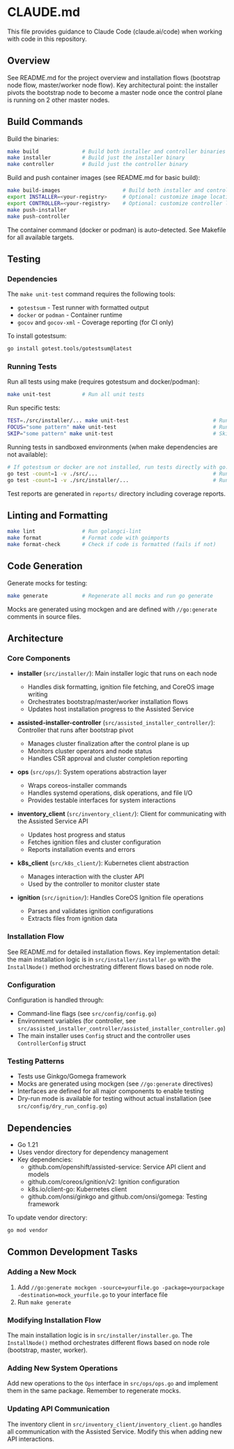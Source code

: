 # CLAUDE.md

This file provides guidance to Claude Code (claude.ai/code) when working with code in this repository.

## Overview

See README.md for the project overview and installation flows (bootstrap node flow, master/worker node flow). Key architectural point: the installer pivots the bootstrap node to become a master node once the control plane is running on 2 other master nodes.

## Build Commands

Build the binaries:
```bash
make build              # Build both installer and controller binaries
make installer          # Build just the installer binary
make controller         # Build just the controller binary
```

Build and push container images (see README.md for basic build):
```bash
make build-images                    # Build both installer and controller images
export INSTALLER=<your-registry>     # Optional: customize image location
export CONTROLLER=<your-registry>    # Optional: customize controller location
make push-installer
make push-controller
```

The container command (docker or podman) is auto-detected. See Makefile for all available targets.

## Testing

### Dependencies

The `make unit-test` command requires the following tools:
- `gotestsum` - Test runner with formatted output
- `docker` or `podman` - Container runtime
- `gocov` and `gocov-xml` - Coverage reporting (for CI only)

To install gotestsum:
```bash
go install gotest.tools/gotestsum@latest
```

### Running Tests

Run all tests using make (requires gotestsum and docker/podman):
```bash
make unit-test          # Run all unit tests
```

Run specific tests:
```bash
TEST=./src/installer/... make unit-test                           # Run tests in a specific package
FOCUS="some pattern" make unit-test                               # Run tests matching a pattern (Ginkgo)
SKIP="some pattern" make unit-test                                # Skip tests matching a pattern
```

Running tests in sandboxed environments (when make dependencies are not available):
```bash
# If gotestsum or docker are not installed, run tests directly with go:
go test -count=1 -v ./src/...                                     # Run all tests
go test -count=1 -v ./src/installer/...                           # Run specific package
```

Test reports are generated in `reports/` directory including coverage reports.

## Linting and Formatting

```bash
make lint               # Run golangci-lint
make format             # Format code with goimports
make format-check       # Check if code is formatted (fails if not)
```

## Code Generation

Generate mocks for testing:
```bash
make generate           # Regenerate all mocks and run go generate
```

Mocks are generated using mockgen and are defined with `//go:generate` comments in source files.

## Architecture

### Core Components

- **installer** (`src/installer/`): Main installer logic that runs on each node
  - Handles disk formatting, ignition file fetching, and CoreOS image writing
  - Orchestrates bootstrap/master/worker installation flows
  - Updates host installation progress to the Assisted Service

- **assisted-installer-controller** (`src/assisted_installer_controller/`): Controller that runs after bootstrap pivot
  - Manages cluster finalization after the control plane is up
  - Monitors cluster operators and node status
  - Handles CSR approval and cluster completion reporting

- **ops** (`src/ops/`): System operations abstraction layer
  - Wraps coreos-installer commands
  - Handles systemd operations, disk operations, and file I/O
  - Provides testable interfaces for system interactions

- **inventory_client** (`src/inventory_client/`): Client for communicating with the Assisted Service API
  - Updates host progress and status
  - Fetches ignition files and cluster configuration
  - Reports installation events and errors

- **k8s_client** (`src/k8s_client/`): Kubernetes client abstraction
  - Manages interaction with the cluster API
  - Used by the controller to monitor cluster state

- **ignition** (`src/ignition/`): Handles CoreOS Ignition file operations
  - Parses and validates ignition configurations
  - Extracts files from ignition data

### Installation Flow

See README.md for detailed installation flows. Key implementation detail: the main installation logic is in `src/installer/installer.go` with the `InstallNode()` method orchestrating different flows based on node role.

### Configuration

Configuration is handled through:
- Command-line flags (see `src/config/config.go`)
- Environment variables (for controller, see `src/assisted_installer_controller/assisted_installer_controller.go`)
- The main installer uses `Config` struct and the controller uses `ControllerConfig` struct

### Testing Patterns

- Tests use Ginkgo/Gomega framework
- Mocks are generated using mockgen (see `//go:generate` directives)
- Interfaces are defined for all major components to enable testing
- Dry-run mode is available for testing without actual installation (see `src/config/dry_run_config.go`)

## Dependencies

- Go 1.21
- Uses vendor directory for dependency management
- Key dependencies:
  - github.com/openshift/assisted-service: Service API client and models
  - github.com/coreos/ignition/v2: Ignition configuration
  - k8s.io/client-go: Kubernetes client
  - github.com/onsi/ginkgo and github.com/onsi/gomega: Testing framework

To update vendor directory:
```bash
go mod vendor
```

## Common Development Tasks

### Adding a New Mock

1. Add `//go:generate mockgen -source=yourfile.go -package=yourpackage -destination=mock_yourfile.go` to your interface file
2. Run `make generate`

### Modifying Installation Flow

The main installation logic is in `src/installer/installer.go`. The `InstallNode()` method orchestrates different flows based on node role (bootstrap, master, worker).

### Adding New System Operations

Add new operations to the `Ops` interface in `src/ops/ops.go` and implement them in the same package. Remember to regenerate mocks.

### Updating API Communication

The inventory client in `src/inventory_client/inventory_client.go` handles all communication with the Assisted Service. Modify this when adding new API interactions.
